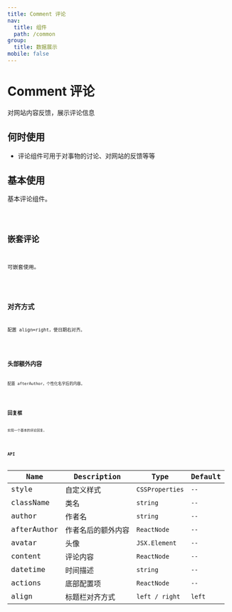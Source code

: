```yaml
---
title: Comment 评论
nav:
  title: 组件
  path: /common
group:
  title: 数据展示
mobile: false
---
```


# Comment 评论

对网站内容反馈，展示评论信息

## 何时使用

- 评论组件可用于对事物的讨论、对网站的反馈等等

## 基本使用

基本评论组件。

<code src='./demos/index1.tsx'/>

## 嵌套评论

可嵌套使用。

<code src='./demos/index2.tsx' />

## 对齐方式

配置 align=right，使日期右对齐。

<code src='./demos/index5.tsx' />

## 头部额外内容

配置 afterAuthor，个性化名字后的内容。

<code src='./demos/index4.tsx' />

## 回复框

实现一个基本的评论回复。

<code src='./demos/index3.tsx' />

## API

| Name        | Description        | Type            | Default |
| ----------- | ------------------ | --------------- | ------- |
| style       | 自定义样式         | `CSSProperties` | `--`    |
| className   | 类名               | `string`        | `--`    |
| author      | 作者名             | `string`        | `--`    |
| afterAuthor | 作者名后的额外内容 | `ReactNode`     | `--`    |
| avatar      | 头像               | `JSX.Element`   | `--`    |
| content     | 评论内容           | `ReactNode`     | `--`    |
| datetime    | 时间描述           | `string`        | `--`    |
| actions     | 底部配置项         | `ReactNode`     | `--`    |
| align       | 标题栏对齐方式     | `left / right`  | `left`  |
